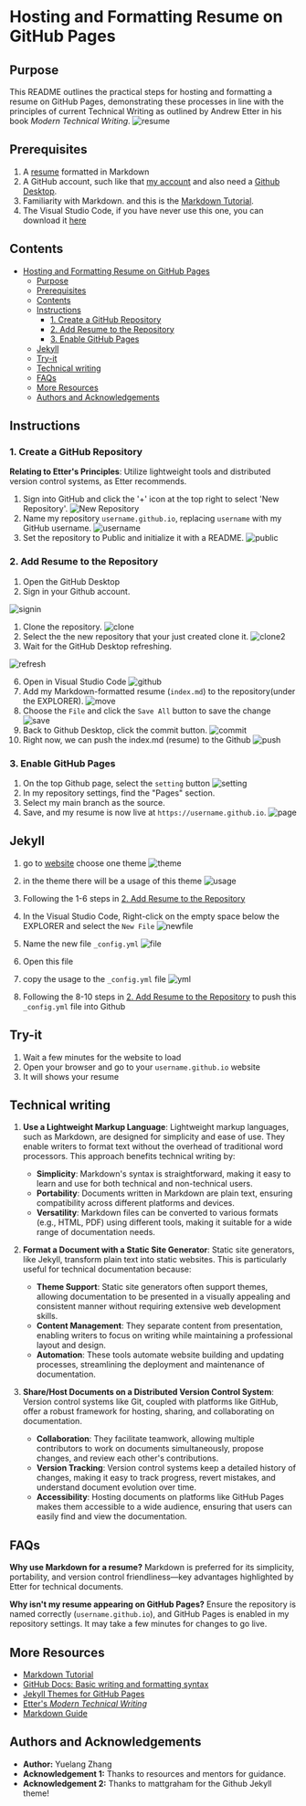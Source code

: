 # Hosting and Formatting Resume on GitHub Pages

## Purpose

This README outlines the practical steps for hosting and formatting a resume on GitHub Pages, demonstrating these processes in line with the principles of current Technical Writing as outlined by Andrew Etter in his book *Modern Technical Writing*.
![resume](GIF/resume.gif)

## Prerequisites

1. A [resume](https://github.com/Zzz032/zzz032.github.io/blob/main/index.md) formatted in Markdown 
2. A GitHub account, such like that [my account](https://github.com/Zzz032) and also need a [Github Desktop](https://desktop.github.com/).
3. Familiarity with Markdown. and this is the [Markdown Tutorial](https://www.markdowntutorial.com/).
4. The Visual Studio Code, if you have never use this one, you can download it [here](https://code.visualstudio.com/)


## Contents
- [Hosting and Formatting Resume on GitHub Pages](#hosting-and-formatting-resume-on-github-pages)
  - [Purpose](#purpose)
  - [Prerequisites](#prerequisites)
  - [Contents](#contents)
  - [Instructions](#instructions)
    - [1. Create a GitHub Repository](#1-create-a-github-repository)
    - [2. Add Resume to the Repository](#2-add-resume-to-the-repository)
    - [3. Enable GitHub Pages](#3-enable-github-pages)
  - [Jekyll](#jekyll)
  - [Try-it](#try-it)
  - [Technical writing](#technical-writing)
  - [FAQs](#faqs)
  - [More Resources](#more-resources)
  - [Authors and Acknowledgements](#authors-and-acknowledgements)


## Instructions

### 1. Create a GitHub Repository

**Relating to Etter's Principles**: Utilize lightweight tools and distributed version control systems, as Etter recommends.

1. Sign into GitHub and click the '+' icon at the top right to select 'New Repository'.
![New Repository](GIF/newrepository.gif)
2. Name my repository `username.github.io`, replacing `username` with my GitHub username.
![username](GIF/username.png)
3. Set the repository to Public and initialize it with a README.
![public](GIF/public.png)


### 2. Add Resume to the Repository
1. Open the GitHub Desktop
2. Sign in your Github account.

![signin](GIF/signin.png)

1. Clone the repository.
![clone](GIF/clone.png)
1. Select the the new repository that your just created clone it.
![clone2](GIF/clone2.png)
1. Wait for the GitHub Desktop refreshing.

![refresh](GIF/refresh.png)

6. Open in Visual Studio Code
![github](GIF/github.png)
7. Add my Markdown-formatted resume (`index.md`) to the repository(under the EXPLORER).
![move](GIF/move.png)
8. Choose the `File` and click the `Save All` button to save the change
![save](GIF/save.png)
1. Back to Github Desktop, click the commit button.
![commit](GIF/commit.png)
1.  Right now, we can push the index.md (resume) to the Github
![push](GIF/push.png)

### 3. Enable GitHub Pages

1. On the top Github page, select the `setting` button
![setting](GIF/Setting.png)
2. In my repository settings, find the "Pages" section.
3. Select my main branch as the source.
4. Save, and my resume is now live at `https://username.github.io`.
![page](GIF/page.png)


## Jekyll

1. go to [website](https://pages.github.com/themes/) choose one theme
![theme](GIF/theme.png)
   
2. in the theme there will be a usage of this theme
![usage](GIF/usage.png)

3. Following the 1-6 steps in [2. Add Resume to the Repository](#2-add-resume-to-the-repository)

4. In the Visual Studio Code, Right-click on the empty space below the EXPLORER and select the `New File`
![newfile](GIF/newfile.png)
5. Name the new file `_config.yml`
![file](GIF/file.png)
6. Open this file
7. copy the usage to the `_config.yml` file
![yml](GIF/yml.png)  
8. Following the 8-10 steps in [2. Add Resume to the Repository](#2-add-resume-to-the-repository) to push this `_config.yml` file into Github

## Try-it

1. Wait a few minutes for the website to load
2. Open your browser and go to your `username.github.io` website
3. It will shows your resume


## Technical writing

1. **Use a Lightweight Markup Language**: Lightweight markup languages, such as Markdown, are designed for simplicity and ease of use. They enable writers to format text without the overhead of traditional word processors. This approach benefits technical writing by:

   - **Simplicity**: Markdown's syntax is straightforward, making it easy to learn and use for both technical and non-technical users.
   - **Portability**: Documents written in Markdown are plain text, ensuring compatibility across different platforms and devices.
   - **Versatility**: Markdown files can be converted to various formats (e.g., HTML, PDF) using different tools, making it suitable for a wide range of documentation needs.

2. **Format a Document with a Static Site Generator**: Static site generators, like Jekyll, transform plain text into static websites. This is particularly useful for technical documentation because:

   - **Theme Support**: Static site generators often support themes, allowing documentation to be presented in a visually appealing and consistent manner without requiring extensive web development skills.
   - **Content Management**: They separate content from presentation, enabling writers to focus on writing while maintaining a professional layout and design.
   - **Automation**: These tools automate website building and updating processes, streamlining the deployment and maintenance of documentation.

3. **Share/Host Documents on a Distributed Version Control System**: Version control systems like Git, coupled with platforms like GitHub, offer a robust framework for hosting, sharing, and collaborating on documentation.

   - **Collaboration**: They facilitate teamwork, allowing multiple contributors to work on documents simultaneously, propose changes, and review each other's contributions.
   - **Version Tracking**: Version control systems keep a detailed history of changes, making it easy to track progress, revert mistakes, and understand document evolution over time.
   - **Accessibility**: Hosting documents on platforms like GitHub Pages makes them accessible to a wide audience, ensuring that users can easily find and view the documentation.


## FAQs

**Why use Markdown for a resume?**
Markdown is preferred for its simplicity, portability, and version control friendliness—key advantages highlighted by Etter for technical documents.

**Why isn't my resume appearing on GitHub Pages?**
Ensure the repository is named correctly (`username.github.io`), and GitHub Pages is enabled in my repository settings. It may take a few minutes for changes to go live.

## More Resources

- [Markdown Tutorial](https://www.markdowntutorial.com/)
- [GitHub Docs: Basic writing and formatting syntax](https://docs.github.com/en/get-started/writing-on-github/getting-started-with-writing-and-formatting-on-github/basic-writing-and-formatting-syntax)
- [Jekyll Themes for GitHub Pages](https://pages.github.com/themes/)
- [Etter's *Modern Technical Writing*](https://www.amazon.com/Modern-Technical-Writing-Introduction-Documentation-ebook/dp/B01A2QL9SS)
- [Markdown Guide](https://www.markdownguide.org/getting-started/)


## Authors and Acknowledgements

- **Author:** Yuelang Zhang
- **Acknowledgement 1:** Thanks to resources and mentors for guidance.
- **Acknowledgement 2:** Thanks to mattgraham for the Github Jekyll theme!
